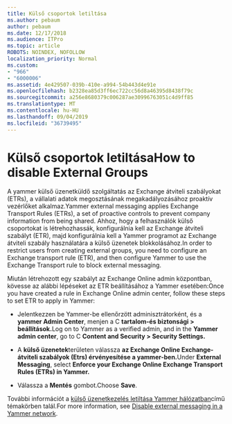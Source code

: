 ```yaml
---
title: Külső csoportok letiltása
ms.author: pebaum
author: pebaum
ms.date: 12/17/2018
ms.audience: ITPro
ms.topic: article
ROBOTS: NOINDEX, NOFOLLOW
localization_priority: Normal
ms.custom:
- "966"
- "6000006"
ms.assetid: 4e429507-039b-410e-a994-54b443d4e91e
ms.openlocfilehash: b2328ea85d3ff6ec722cc56d8a46395d8438f79c
ms.sourcegitcommit: a256e8680379c006287ae30996763051c4d9ff85
ms.translationtype: MT
ms.contentlocale: hu-HU
ms.lasthandoff: 09/04/2019
ms.locfileid: "36739495"
---
```

# <a name="how-to-disable-external-groups"></a><span data-ttu-id="8365c-102">Külső csoportok letiltása</span><span class="sxs-lookup"><span data-stu-id="8365c-102">How to disable External Groups</span></span>

<span data-ttu-id="8365c-103">A yammer külső üzenetküldő szolgáltatás az Exchange átviteli szabályokat (ETRs), a vállalati adatok megosztásának megakadályozásához proaktív vezérlőket alkalmaz.</span><span class="sxs-lookup"><span data-stu-id="8365c-103">Yammer external messaging applies Exchange Transport Rules (ETRs), a set of proactive controls to prevent company information from being shared.</span></span> <span data-ttu-id="8365c-104">Ahhoz, hogy a felhasználók külső csoportokat is létrehozhassák, konfigurálnia kell az Exchange átviteli szabályt (ETR), majd konfigurálnia kell a Yammer programot az Exchange átviteli szabály használatára a külső üzenetek blokkolásához.</span><span class="sxs-lookup"><span data-stu-id="8365c-104">In order to restrict users from creating external groups, you need to configure an Exchange transport rule (ETR), and then configure Yammer to use the Exchange Transport rule to block external messaging.</span></span>
  
<span data-ttu-id="8365c-105">Miután létrehozott egy szabályt az Exchange Online admin központban, kövesse az alábbi lépéseket az ETR beállításához a Yammer esetében:</span><span class="sxs-lookup"><span data-stu-id="8365c-105">Once you have created a rule in Exchange Online admin center, follow these steps to set ETR to apply in Yammer:</span></span>
  
- <span data-ttu-id="8365c-106">Jelentkezzen be Yammer-be ellenőrzött adminisztrátorként, és a **yammer Admin Center**, menjen a C **tartalom-és biztonsági \> beállítások.**</span><span class="sxs-lookup"><span data-stu-id="8365c-106">Log on to Yammer as a verified admin, and in the **Yammer admin center**, go to C **Content and Security \> Security Settings.**</span></span>

- <span data-ttu-id="8365c-107">A **külső üzenetek**területen válassza **az Exchange Online Exchange-átviteli szabályok (Etrs) érvényesítése a yammer-ben.**</span><span class="sxs-lookup"><span data-stu-id="8365c-107">Under **External Messaging**, select **Enforce your Exchange Online Exchange Transport Rules (ETRs) in Yammer.**</span></span>

- <span data-ttu-id="8365c-108">Válassza a **Mentés** gombot.</span><span class="sxs-lookup"><span data-stu-id="8365c-108">Choose **Save**.</span></span>

<span data-ttu-id="8365c-109">További információt a [külső üzenetkezelés letiltása Yammer hálózatban](https://docs.microsoft.com/yammer/work-with-external-users/disable-external-messaging)című témakörben talál.</span><span class="sxs-lookup"><span data-stu-id="8365c-109">For more information, see [Disable external messaging in a Yammer network](https://docs.microsoft.com/yammer/work-with-external-users/disable-external-messaging).</span></span>
  